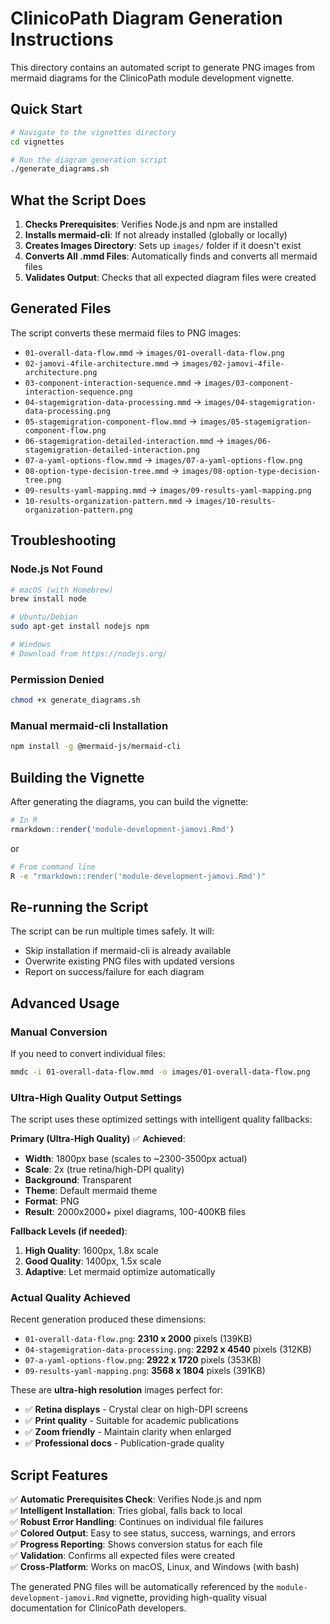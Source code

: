 # ClinicoPath Diagram Generation Instructions

This directory contains an automated script to generate PNG images from mermaid diagrams for the ClinicoPath module development vignette.

## Quick Start

```bash
# Navigate to the vignettes directory
cd vignettes

# Run the diagram generation script
./generate_diagrams.sh
```

## What the Script Does

1. **Checks Prerequisites**: Verifies Node.js and npm are installed
2. **Installs mermaid-cli**: If not already installed (globally or locally)
3. **Creates Images Directory**: Sets up `images/` folder if it doesn't exist
4. **Converts All .mmd Files**: Automatically finds and converts all mermaid files
5. **Validates Output**: Checks that all expected diagram files were created

## Generated Files

The script converts these mermaid files to PNG images:

- `01-overall-data-flow.mmd` → `images/01-overall-data-flow.png`
- `02-jamovi-4file-architecture.mmd` → `images/02-jamovi-4file-architecture.png`
- `03-component-interaction-sequence.mmd` → `images/03-component-interaction-sequence.png`
- `04-stagemigration-data-processing.mmd` → `images/04-stagemigration-data-processing.png`
- `05-stagemigration-component-flow.mmd` → `images/05-stagemigration-component-flow.png`
- `06-stagemigration-detailed-interaction.mmd` → `images/06-stagemigration-detailed-interaction.png`
- `07-a-yaml-options-flow.mmd` → `images/07-a-yaml-options-flow.png`
- `08-option-type-decision-tree.mmd` → `images/08-option-type-decision-tree.png`
- `09-results-yaml-mapping.mmd` → `images/09-results-yaml-mapping.png`
- `10-results-organization-pattern.mmd` → `images/10-results-organization-pattern.png`

## Troubleshooting

### Node.js Not Found
```bash
# macOS (with Homebrew)
brew install node

# Ubuntu/Debian
sudo apt-get install nodejs npm

# Windows
# Download from https://nodejs.org/
```

### Permission Denied
```bash
chmod +x generate_diagrams.sh
```

### Manual mermaid-cli Installation
```bash
npm install -g @mermaid-js/mermaid-cli
```

## Building the Vignette

After generating the diagrams, you can build the vignette:

```r
# In R
rmarkdown::render('module-development-jamovi.Rmd')
```

or

```bash
# From command line
R -e "rmarkdown::render('module-development-jamovi.Rmd')"
```

## Re-running the Script

The script can be run multiple times safely. It will:
- Skip installation if mermaid-cli is already available
- Overwrite existing PNG files with updated versions
- Report on success/failure for each diagram

## Advanced Usage

### Manual Conversion
If you need to convert individual files:

```bash
mmdc -i 01-overall-data-flow.mmd -o images/01-overall-data-flow.png
```

### Ultra-High Quality Output Settings
The script uses these optimized settings with intelligent quality fallbacks:

**Primary (Ultra-High Quality)** ✅ **Achieved**:
- **Width**: 1800px base (scales to ~2300-3500px actual)
- **Scale**: 2x (true retina/high-DPI quality)
- **Background**: Transparent
- **Theme**: Default mermaid theme  
- **Format**: PNG
- **Result**: 2000x2000+ pixel diagrams, 100-400KB files

**Fallback Levels (if needed)**:
1. **High Quality**: 1600px, 1.8x scale
2. **Good Quality**: 1400px, 1.5x scale  
3. **Adaptive**: Let mermaid optimize automatically

### Actual Quality Achieved
Recent generation produced these dimensions:
- `01-overall-data-flow.png`: **2310 x 2000** pixels (139KB)
- `04-stagemigration-data-processing.png`: **2292 x 4540** pixels (312KB)  
- `07-a-yaml-options-flow.png`: **2922 x 1720** pixels (353KB)
- `09-results-yaml-mapping.png`: **3568 x 1804** pixels (391KB)

These are **ultra-high resolution** images perfect for:
- ✅ **Retina displays** - Crystal clear on high-DPI screens
- ✅ **Print quality** - Suitable for academic publications
- ✅ **Zoom friendly** - Maintain clarity when enlarged
- ✅ **Professional docs** - Publication-grade quality

## Script Features

✅ **Automatic Prerequisites Check**: Verifies Node.js and npm  
✅ **Intelligent Installation**: Tries global, falls back to local  
✅ **Robust Error Handling**: Continues on individual file failures  
✅ **Colored Output**: Easy to see status, success, warnings, and errors  
✅ **Progress Reporting**: Shows conversion status for each file  
✅ **Validation**: Confirms all expected files were created  
✅ **Cross-Platform**: Works on macOS, Linux, and Windows (with bash)  

The generated PNG files will be automatically referenced by the `module-development-jamovi.Rmd` vignette, providing high-quality visual documentation for ClinicoPath developers.